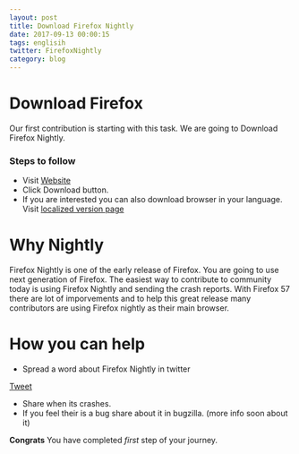 ```yaml
---
layout: post
title: Download Firefox Nightly
date: 2017-09-13 00:00:15
tags: englisih
twitter: FirefoxNightly
category: blog
---
```


Download Firefox
================

Our first contribution is starting with this task. We are going to Download Firefox Nightly.	

### Steps to follow

- Visit [Website](https://nightly.mozilla.org)
- Click Download button.
- If you are interested you can also download browser in your language. Visit [localized version page](https://www.mozilla.org/en-US/firefox/nightly/all/)


Why Nightly
==========

Firefox Nightly is one of the early release of Firefox. You are going to use next generation of Firefox. The easiest way to contribute to community today is using Firefox Nightly and sending the crash reports. With Firefox 57 there are lot of imporvements and to help this great release many contributors are using Firefox nightly as their main browser. 


How you can help
================

- Spread a word about Firefox Nightly in twitter

<a class="twitter-share-button"
  href="https://twitter.com/intent/tweet?text=Download%20Firefox%20Nightly%20and%20support%20Mozilla%20 @FirefoxNightly %23MozillaSFD &amp;url=https%3A%2F%2Fnightly.mozilla.org"
  data-size="large">
Tweet</a>

- Share when its crashes.
- If you feel their is a bug share about it in bugzilla. (more info soon about it)


**Congrats** You have completed *first* step of your journey. 

